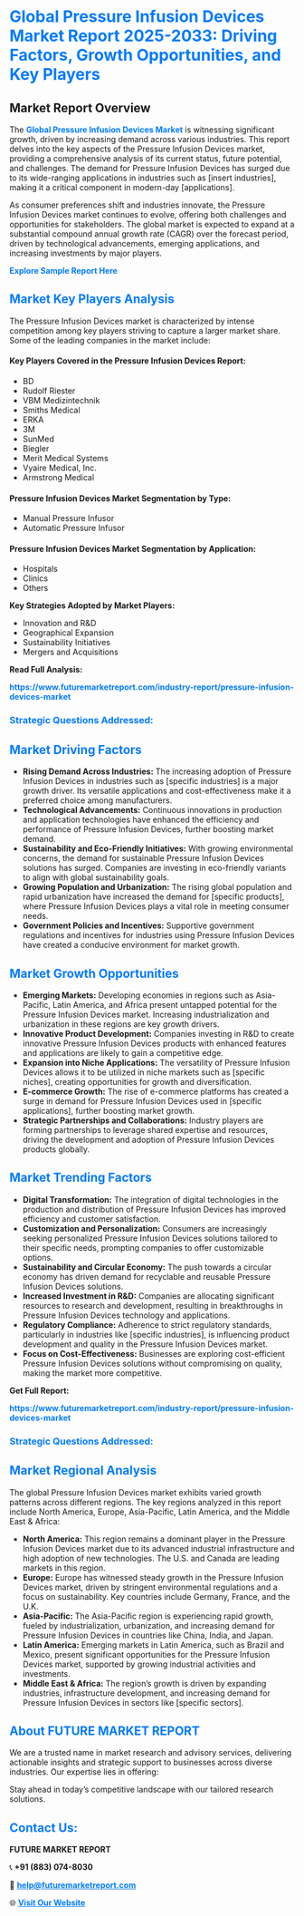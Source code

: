 <h1 style="color: #007BFF;">Global Pressure Infusion Devices Market Report 2025-2033: Driving Factors, Growth Opportunities, and Key Players</h1>

<section id="overview">
<h2>Market Report Overview</h2>
<p>The <a href="https://www.futuremarketreport.com/industry-report/pressure-infusion-devices-market" style="color: #007BFF; text-decoration: none;"><strong>Global Pressure Infusion Devices Market</strong></a> is witnessing significant growth, driven by increasing demand across various industries. This report delves into the key aspects of the Pressure Infusion Devices market, providing a comprehensive analysis of its current status, future potential, and challenges. The demand for Pressure Infusion Devices has surged due to its wide-ranging applications in industries such as [insert industries], making it a critical component in modern-day [applications].</p>
<p>As consumer preferences shift and industries innovate, the Pressure Infusion Devices market continues to evolve, offering both challenges and opportunities for stakeholders. The global market is expected to expand at a substantial compound annual growth rate (CAGR) over the forecast period, driven by technological advancements, emerging applications, and increasing investments by major players.</p>
</section>

<section id="overview">
<p><a href="https://www.futuremarketreport.com/request-sample/reportId=79414" style="color: #007BFF; text-decoration: none;"><strong>Explore Sample Report Here</strong></a></p>
</section>

<section id="key-players">
<h2 style="color: #007BFF;">Market Key Players Analysis</h2>
<p>The Pressure Infusion Devices market is characterized by intense competition among key players striving to capture a larger market share. Some of the leading companies in the market include:</p>
<h4>Key Players Covered in the Pressure Infusion Devices Report:</h4>
<ul><li>BD</li><li>Rudolf Riester</li><li>VBM Medizintechnik</li><li>Smiths Medical</li><li>ERKA</li><li>3M</li><li>SunMed</li><li>Biegler</li><li>Merit Medical Systems</li><li>Vyaire Medical, Inc.</li><li>Armstrong Medical</li></ul>
<h4>Pressure Infusion Devices Market Segmentation by Type:</h4>
<ul><li>Manual Pressure Infusor</li><li>Automatic Pressure Infusor</li></ul>

<h4>Pressure Infusion Devices Market Segmentation by Application:</h4>
<ul><li>Hospitals</li><li>Clinics</li><li>Others</li></ul>
<p><strong>Key Strategies Adopted by Market Players:</strong></p>
<ul>
<li>Innovation and R&D</li>
<li>Geographical Expansion</li>
<li>Sustainability Initiatives</li>
<li>Mergers and Acquisitions</li>
</ul>
</section>

<section>
<p><strong>Read Full Analysis: </strong></p><a href="https://www.futuremarketreport.com/industry-report/pressure-infusion-devices-market" style="color: #007BFF; text-decoration: none;"><strong>https://www.futuremarketreport.com/industry-report/pressure-infusion-devices-market</strong></a>
<h3 style="color: #007BFF;">Strategic Questions Addressed:</h3>
</section>

<section id="driving-factors">
<h2 style="color: #007BFF;">Market Driving Factors</h2>
<ul>
<li><strong>Rising Demand Across Industries:</strong> The increasing adoption of Pressure Infusion Devices in industries such as [specific industries] is a major growth driver. Its versatile applications and cost-effectiveness make it a preferred choice among manufacturers.</li>
<li><strong>Technological Advancements:</strong> Continuous innovations in production and application technologies have enhanced the efficiency and performance of Pressure Infusion Devices, further boosting market demand.</li>
<li><strong>Sustainability and Eco-Friendly Initiatives:</strong> With growing environmental concerns, the demand for sustainable Pressure Infusion Devices solutions has surged. Companies are investing in eco-friendly variants to align with global sustainability goals.</li>
<li><strong>Growing Population and Urbanization:</strong> The rising global population and rapid urbanization have increased the demand for [specific products], where Pressure Infusion Devices plays a vital role in meeting consumer needs.</li>
<li><strong>Government Policies and Incentives:</strong> Supportive government regulations and incentives for industries using Pressure Infusion Devices have created a conducive environment for market growth.</li>
</ul>
</section>

<section id="growth-opportunities">
<h2 style="color: #007BFF;">Market Growth Opportunities</h2>
<ul>
<li><strong>Emerging Markets:</strong> Developing economies in regions such as Asia-Pacific, Latin America, and Africa present untapped potential for the Pressure Infusion Devices market. Increasing industrialization and urbanization in these regions are key growth drivers.</li>
<li><strong>Innovative Product Development:</strong> Companies investing in R&D to create innovative Pressure Infusion Devices products with enhanced features and applications are likely to gain a competitive edge.</li>
<li><strong>Expansion into Niche Applications:</strong> The versatility of Pressure Infusion Devices allows it to be utilized in niche markets such as [specific niches], creating opportunities for growth and diversification.</li>
<li><strong>E-commerce Growth:</strong> The rise of e-commerce platforms has created a surge in demand for Pressure Infusion Devices used in [specific applications], further boosting market growth.</li>
<li><strong>Strategic Partnerships and Collaborations:</strong> Industry players are forming partnerships to leverage shared expertise and resources, driving the development and adoption of Pressure Infusion Devices products globally.</li>
</ul>
</section>

<section id="trending-factors">
<h2 style="color: #007BFF;">Market Trending Factors</h2>
<ul>
<li><strong>Digital Transformation:</strong> The integration of digital technologies in the production and distribution of Pressure Infusion Devices has improved efficiency and customer satisfaction.</li>
<li><strong>Customization and Personalization:</strong> Consumers are increasingly seeking personalized Pressure Infusion Devices solutions tailored to their specific needs, prompting companies to offer customizable options.</li>
<li><strong>Sustainability and Circular Economy:</strong> The push towards a circular economy has driven demand for recyclable and reusable Pressure Infusion Devices solutions.</li>
<li><strong>Increased Investment in R&D:</strong> Companies are allocating significant resources to research and development, resulting in breakthroughs in Pressure Infusion Devices technology and applications.</li>
<li><strong>Regulatory Compliance:</strong> Adherence to strict regulatory standards, particularly in industries like [specific industries], is influencing product development and quality in the Pressure Infusion Devices market.</li>
<li><strong>Focus on Cost-Effectiveness:</strong> Businesses are exploring cost-efficient Pressure Infusion Devices solutions without compromising on quality, making the market more competitive.</li>
</ul>
</section>

<section>
<p><strong>Get Full Report: </strong></p><a href="https://www.futuremarketreport.com/industry-report/pressure-infusion-devices-market" style="color: #007BFF; text-decoration: none;"><strong>https://www.futuremarketreport.com/industry-report/pressure-infusion-devices-market</strong></a>
<h3 style="color: #007BFF;">Strategic Questions Addressed:</h3>
</section>


<section id="regional-analysis">
<h2 style="color: #007BFF;">Market Regional Analysis</h2>
<p>The global Pressure Infusion Devices market exhibits varied growth patterns across different regions. The key regions analyzed in this report include North America, Europe, Asia-Pacific, Latin America, and the Middle East & Africa:</p>
<ul>
<li><strong>North America:</strong> This region remains a dominant player in the Pressure Infusion Devices market due to its advanced industrial infrastructure and high adoption of new technologies. The U.S. and Canada are leading markets in this region.</li>
<li><strong>Europe:</strong> Europe has witnessed steady growth in the Pressure Infusion Devices market, driven by stringent environmental regulations and a focus on sustainability. Key countries include Germany, France, and the U.K.</li>
<li><strong>Asia-Pacific:</strong> The Asia-Pacific region is experiencing rapid growth, fueled by industrialization, urbanization, and increasing demand for Pressure Infusion Devices in countries like China, India, and Japan.</li>
<li><strong>Latin America:</strong> Emerging markets in Latin America, such as Brazil and Mexico, present significant opportunities for the Pressure Infusion Devices market, supported by growing industrial activities and investments.</li>
<li><strong>Middle East & Africa:</strong> The region’s growth is driven by expanding industries, infrastructure development, and increasing demand for Pressure Infusion Devices in sectors like [specific sectors].</li>
</ul>
</section>

<footer>
<h2 style="color: #007BFF;">About FUTURE MARKET REPORT</h2>
<p>We are a trusted name in market research and advisory services, delivering actionable insights and strategic support to businesses across diverse industries. Our expertise lies in offering:</p>

<p>Stay ahead in today’s competitive landscape with our tailored research solutions.</p>

<h2 style="color: #007BFF;">Contact Us:</h2>
<p><strong>FUTURE MARKET REPORT</strong></p>
<p>📞 <strong>+91 (883) 074-8030</strong></p>
<p>📧 <strong><a href="mailto:help@futuremarketreport.com" style="color: #007BFF;">help@futuremarketreport.com</a></strong></p>
<p>🌐 <strong><a href="https://www.futuremarketreport.com/" style="color: #007BFF;">Visit Our Website</a></strong></p>
</footer>
